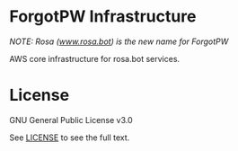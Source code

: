 # ForgotPW Infrastructure

*NOTE: Rosa (www.rosa.bot) is the new name for ForgotPW*

AWS core infrastructure for rosa.bot services.

# License

GNU General Public License v3.0

See [LICENSE](LICENSE.txt) to see the full text.
